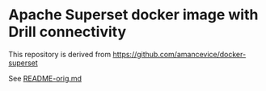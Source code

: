 # Apache Superset docker image with Drill connectivity

This repository is derived from <https://github.com/amancevice/docker-superset>

See [README-orig.md](README-orig.md)
